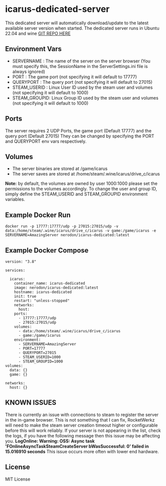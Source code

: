 # icarus-dedicated-server
This dedicated server will automatically download/update to the latest available server version when started. The dedicated server runs in Ubuntu 22.04 and wine
[GIT REPO HERE](https://gitlab.com/fred-beauch/icarus-dedicated-server)

## Environment Vars
- SERVERNAME : The name of the server on the server browser (You must specify this, the SessionName in the ServerSettings.ini file is always ignored)
- PORT : The game port (not specifying it will default to 17777)
- QUERYPORT : The query port (not specifying it will default to 27015)
- STEAM_USERID : Linux User ID used by the steam user and volumes (not specifying it will default to 1000)
- STEAM_GROUPID: Linux Group ID used by the steam user and volumes (not specifying it will default to 1000)

## Ports
The server requires 2 UDP Ports, the game port (Default 17777) and the query port (Default 27015)
They can be changed by specifying the PORT and QUERYPORT env vars respectively.

## Volumes
- The server binaries are stored at /game/icarus
- The server saves are stored at /home/steam/.wine/icarus/drive_c/icarus

**Note:** by default, the volumes are owned by user 1000:1000 please set the permissions to the volumes accordingly. To change the user and group ID, simply define the STEAM_USERID and STEAM_GROUPID environment variables.

## Example Docker Run
```
docker run -p 17777:17777/udp -p 27015:27015/udp -v data:/home/steam/.wine/icarus/drive_c/icarus -v game:/game/icarus -e SERVERNAME=AmazingServer nerodon/icarus-dedicated:latest
```
## Example Docker Compose
```
version: "3.8"

services:
 
  icarus:
    container_name: icarus-dedicated
    image: nerodon/icarus-dedicated:latest
    hostname: icarus-dedicated
    init: true
    restart: "unless-stopped"
    networks:
      host:
    ports:
      - 17777:17777/udp
      - 27015:27015/udp
    volumes:
      - data:/home/steam/.wine/icarus/drive_c/icarus
      - game:/game/icarus
    environment:
      - SERVERNAME=AmazingServer
      - PORT=17777
      - QUERYPORT=27015
      - STEAM_USERID=1000
      - STEAM_GROUPID=1000
volumes:
  data: {}
  game: {}
 
networks:
  host: {}
```

## KNOWN ISSUES
There is currently an issue with connections to steam to register the server in the in-game browser.
This is not something that I can fix, RocketWerkz will need to make the steam server creation timeout higher or configurable before this will work reliably.
If your server is not appearing in the list, check the logs, if you have the following message then this issue may be affecting you.
**LogOnline: Warning: OSS: Async task 'FOnlineAsyncTaskSteamCreateServer bWasSuccessful: 0' failed in 15.016910 seconds**
This issue occurs more often with lower end hardware.

## License
MIT License
